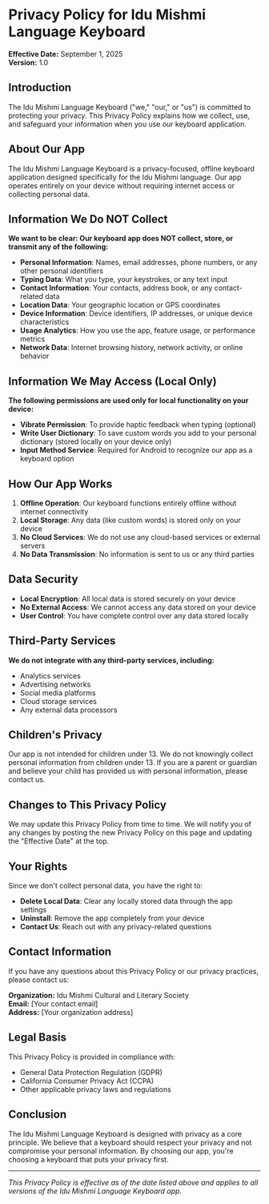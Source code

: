 # Privacy Policy for Idu Mishmi Language Keyboard

**Effective Date:** September 1, 2025  
**Version:** 1.0

## Introduction

The Idu Mishmi Language Keyboard ("we," "our," or "us") is committed to protecting your privacy. This Privacy Policy explains how we collect, use, and safeguard your information when you use our keyboard application.

## About Our App

The Idu Mishmi Language Keyboard is a privacy-focused, offline keyboard application designed specifically for the Idu Mishmi language. Our app operates entirely on your device without requiring internet access or collecting personal data.

## Information We Do NOT Collect

**We want to be clear: Our keyboard app does NOT collect, store, or transmit any of the following:**

- **Personal Information**: Names, email addresses, phone numbers, or any other personal identifiers
- **Typing Data**: What you type, your keystrokes, or any text input
- **Contact Information**: Your contacts, address book, or any contact-related data
- **Location Data**: Your geographic location or GPS coordinates
- **Device Information**: Device identifiers, IP addresses, or unique device characteristics
- **Usage Analytics**: How you use the app, feature usage, or performance metrics
- **Network Data**: Internet browsing history, network activity, or online behavior

## Information We May Access (Local Only)

**The following permissions are used only for local functionality on your device:**

- **Vibrate Permission**: To provide haptic feedback when typing (optional)
- **Write User Dictionary**: To save custom words you add to your personal dictionary (stored locally on your device only)
- **Input Method Service**: Required for Android to recognize our app as a keyboard option

## How Our App Works

1. **Offline Operation**: Our keyboard functions entirely offline without internet connectivity
2. **Local Storage**: Any data (like custom words) is stored only on your device
3. **No Cloud Services**: We do not use any cloud-based services or external servers
4. **No Data Transmission**: No information is sent to us or any third parties

## Data Security

- **Local Encryption**: All local data is stored securely on your device
- **No External Access**: We cannot access any data stored on your device
- **User Control**: You have complete control over any data stored locally

## Third-Party Services

**We do not integrate with any third-party services, including:**
- Analytics services
- Advertising networks
- Social media platforms
- Cloud storage services
- Any external data processors

## Children's Privacy

Our app is not intended for children under 13. We do not knowingly collect personal information from children under 13. If you are a parent or guardian and believe your child has provided us with personal information, please contact us.

## Changes to This Privacy Policy

We may update this Privacy Policy from time to time. We will notify you of any changes by posting the new Privacy Policy on this page and updating the "Effective Date" at the top.

## Your Rights

Since we don't collect personal data, you have the right to:
- **Delete Local Data**: Clear any locally stored data through the app settings
- **Uninstall**: Remove the app completely from your device
- **Contact Us**: Reach out with any privacy-related questions

## Contact Information

If you have any questions about this Privacy Policy or our privacy practices, please contact us:

**Organization:** Idu Mishmi Cultural and Literary Society  
**Email:** [Your contact email]  
**Address:** [Your organization address]

## Legal Basis

This Privacy Policy is provided in compliance with:
- General Data Protection Regulation (GDPR)
- California Consumer Privacy Act (CCPA)
- Other applicable privacy laws and regulations

## Conclusion

The Idu Mishmi Language Keyboard is designed with privacy as a core principle. We believe that a keyboard should respect your privacy and not compromise your personal information. By choosing our app, you're choosing a keyboard that puts your privacy first.

---

*This Privacy Policy is effective as of the date listed above and applies to all versions of the Idu Mishmi Language Keyboard app.*
